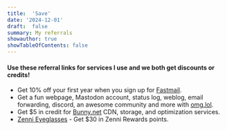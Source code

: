 ```yaml
---
title:  'Save'
date: '2024-12-01'
draft:  false
summary: My referrals
showauthor: true
showTableOfContents: false
---
```


#### Use these referral links for services I use and we both get discounts or credits!

- Get 10% off your first year when you sign up for [Fastmail](https://ref.fm/u29983120).
- Get a fun webpage, Mastodon account, status log, weblog, email forwarding, discord, an awesome community and more with [omg.lol](https://home.omg.lol/referred-by/binarydigit).
- Get $5 in credit for [Bunny.net](https://bunny.net?ref=zzz5mxyhbg) CDN, storage, and optimization services.
- [Zenni Eyeglasses](http://rwrd.io/k8r3k8j?c) - Get $30 in Zenni Rewards points.